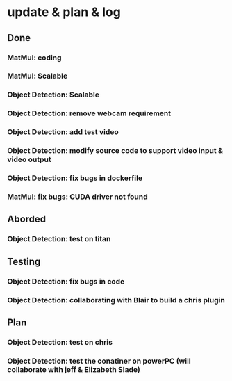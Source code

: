 # update & plan & log
## Done
### MatMul: coding
### MatMul: Scalable
### Object Detection: Scalable
### Object Detection: remove webcam requirement
### Object Detection: add test video
### Object Detection: modify source code to support video input & video output
### Object Detection: fix bugs in dockerfile
### MatMul: fix bugs: CUDA driver not found
## Aborded
### Object Detection: test on titan
## Testing
### Object Detection: fix bugs in code
### Object Detection: collaborating with Blair to build a chris plugin
## Plan
### Object Detection: test on chris
### Object Detection: test the conatiner on powerPC (will collaborate with jeff & Elizabeth Slade)
